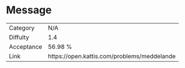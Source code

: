 # Message

<table>
    <tr>
        <td>Category</td>
        <td>N/A</td>
    </tr>
    <tr>
        <td>Diffulty</td>
        <td>1.4</td>
    </tr>
    <tr>
        <td>Acceptance</td>
        <td>56.98 %</td>
    </tr>
    <tr>
        <td>Link</td>
        <td>https://open.kattis.com/problems/meddelande</td>
    </tr>
</table>